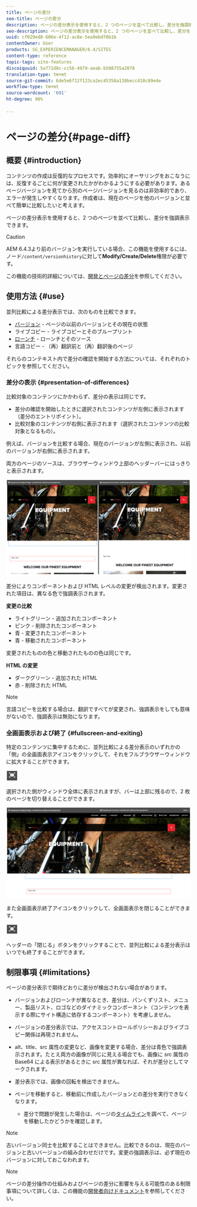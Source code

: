 ```yaml
---
title: ページの差分
seo-title: ページの差分
description: ページの差分表示を使用すると、2 つのページを並べて比較し、差分を強調表示できます。
seo-description: ページの差分表示を使用すると、2 つのページを並べて比較し、差分を強調表示できます。
uuid: cf029ed8-606e-4f12-ac8e-5ea9ebd70b1b
contentOwner: User
products: SG_EXPERIENCEMANAGER/6.4/SITES
content-type: reference
topic-tags: site-features
discoiquuid: 5a771d8c-cc56-4979-aeab-b508755a2078
translation-type: tm+mt
source-git-commit: 6de5e6f12f123ca2ec45358a138becc410c89e4e
workflow-type: tm+mt
source-wordcount: '691'
ht-degree: 96%

---
```



# ページの差分{#page-diff}

## 概要 {#introduction}

コンテンツの作成は反復的なプロセスです。効率的にオーサリングをおこなうには、反復するごとに何が変更されたかがわかるようにする必要があります。あるページバージョンを見てから別のページバージョンを見るのは非効率的であり、エラーが発生しやすくなります。作成者は、現在のページを他のバージョンと並べて簡単に比較したいと考えます。

ページの差分表示を使用すると、2 つのページを並べて比較し、差分を強調表示できます。

>[!CAUTION]
>
>AEM 6.4.3より前のバージョンを実行している場合、この機能を使用するには、ノード`/content/versionhistory`に対して&#x200B;**Modify/Create/Delete**&#x200B;権限が必要です。
>
>この機能の技術的詳細については、[開発とページの差分](/help/sites-developing/pagediff.md#operation-details)を参照してください。

## 使用方法 {#use}

並列比較による差分表示では、次のものを比較できます。

* [バージョン](/help/sites-authoring/working-with-page-versions.md#comparing-a-version-with-current-page) - ページの以前のバージョンとその現在の状態
* [](/help/sites-administering/msm-livecopy.md#comparing-a-live-copy-page-with-a-blueprint-page)ライブコピー - ライブコピーとそのブループリント
* [ローンチ](/help/sites-authoring/launches-editing.md#comparing-a-launch-page-to-its-source-page) - ローンチとそのソース
* [](/help/sites-administering/tc-manage.md#comparing-language-copies)言語コピー - （再）翻訳前と（再）翻訳後のページ

それらのコンテキスト内で差分の確認を開始する方法については、それぞれのトピックを参照してください。

### 差分の表示  {#presentation-of-differences}

比較対象のコンテンツにかかわらず、差分の表示は同じです。

* 差分の確認を開始したときに選択されたコンテンツが左側に表示されます（差分のエントリポイント）。
* 比較対象のコンテンツが右側に表示されます（選択されたコンテンツの比較対象となるもの）。

例えば、バージョンを比較する場合、現在のバージョンが左側に表示され、以前のバージョンが右側に表示されます。

両方のページのソースは、ブラウザーウィンドウ上部のヘッダーバーにはっきりと表示されます。

![chlimage_1-355](assets/chlimage_1-355.png)

差分によりコンポーネントおよび HTML レベルの変更が検出されます。変更された項目は、異なる色で強調表示されます。

**変更の比較**

* ライトグリーン - 追加されたコンポーネント
* ピンク - 削除されたコンポーネント
* 青 - 変更されたコンポーネント
* 青 - 移動されたコンポーネント

変更されたものの色と移動されたものの色は同じです。

**HTML の変更**

* ダークグリーン - 追加された HTML
* 赤 - 削除された HTML

>[!NOTE]
>
>言語コピーを比較する場合は、翻訳ですべてが変更され、強調表示をしても意味がないので、強調表示は無効になります。

### 全画面表示および終了  {#fullscreen-and-exiting}

特定のコンテンツに集中するために、並列比較による差分表示のいずれかの「側」の全画面表示アイコンをクリックして、それをフルブラウザーウィンドウに拡大することができます。

![](do-not-localize/chlimage_1-24.png)

選択された側がウィンドウ全体に表示されますが、バーは上部に残るので、2 枚のページを切り替えることができます。

![chlimage_1-356](assets/chlimage_1-356.png)

また全画面表示終了アイコンをクリックして、全画面表示を閉じることができます。

![](do-not-localize/chlimage_1-25.png)

ヘッダーの「閉じる」ボタンをクリックすることで、並列比較による差分表示はいつでも終了することができます。

## 制限事項 {#limitations}

ページの差分表示で期待どおりに差分が検出されない場合があります。

* バージョンおよびローンチが異なるとき、差分は、パンくずリスト、メニュー、製品リスト、ロゴなどのダイナミックコンポーネント（コンテンツを表示する際にサイト構造に依存するコンポーネント）を考慮しません。
* バージョンの差分表示では、アクセスコントロールポリシーおよびライブコピー関係は再現されません。
* alt、title、src 属性の変更など、画像を変更する場合、差分は青色で強調表示されます。たとえ両方の画像が同じに見える場合でも、画像に src 属性の Base64 による表示があるときに src 属性が異なれば、それが差分としてマークされます。
* 差分表示では、画像の回転を検出できません。
* ページを移動すると、移動前に作成したバージョンとの差分を実行できなくなります。

   * 差分で問題が発生した場合は、ページの[タイムライン](/help/sites-authoring/basic-handling.md#timeline)を調べて、ページを移動したかどうかを確認します。

>[!NOTE]
>
>古いバージョン同士を比較することはできません。比較できるのは、現在のバージョンと古いバージョンの組み合わせだけです。変更の強調表示は、必ず現在のバージョンに対しておこなわれます。

>[!NOTE]
>
>ページの差分操作の仕組みおよびページの差分に影響を与える可能性のある制限事項について詳しくは、この機能の[開発者向けドキュメント](/help/sites-developing/pagediff.md)を参照してください。

